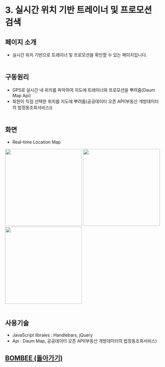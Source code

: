 # 3. 실시간 위치 기반 트레이너 및 프로모션 검색

## 페이지 소개
* 실시간 위치 기반으로 트레이너 및 프로모션을 확인할 수 있는 페이지입니다.
<br><br>
## 구동원리
* GPS로 실시간 내 위치를 파악하여 지도에 트레이너와 프로모션을 뿌려줌(Daum Map Api)
* 회원이 직접 선택한 위치를 지도에 뿌려줌(공공데이터 오픈 API(부동산 개방데이터의 법정동조회서비스))
<br><br>
## 화면
- Real-time Location Map

<img src="../Image/맵.jpg" width="250"> <img src="../Image/맵1.jpg" width="250"> <img src="../Image/맵2.jpg" width="250">
<br><br>
## 사용기술
* JavaScript libraies : Handlebars, jQuery<br>
* Api : Daum Map, 공공데이터 오픈 API(부동산 개방데이터의 법정동조회서비스)<br>

## [BOMBEE (돌아가기)](../../README.md)<br>

